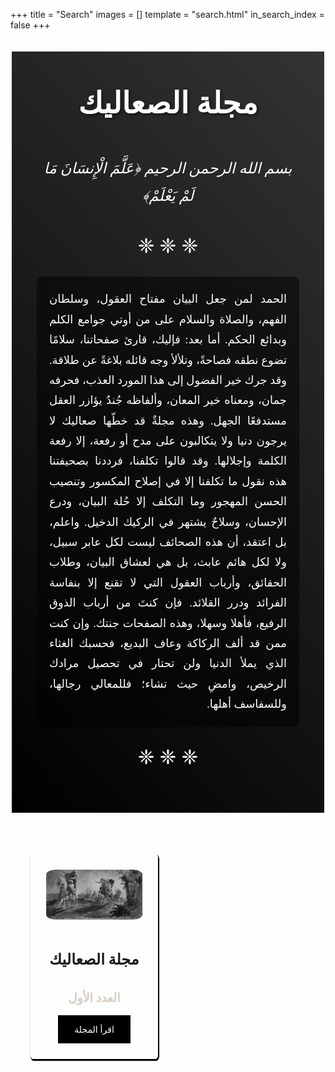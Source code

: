+++
title = "Search"
images = []
template = "search.html"
in_search_index = false
+++
<article>
    <style>
    /* النمط الأصلي للبطاقات */
    .magazines-row {
        display: grid;
        grid-template-columns: repeat(3, 1fr);
        gap: 2rem;
        padding: 2rem;
        max-width: 1200px;
        margin: 0 auto;
    }
    .magazine-card {
        display: flex;
        flex-direction: column;
        align-items: center;
        padding: 1.5rem;
        border: 1px solid #fdfdfd;
        transition: transform 0.3s ease;
        border-radius: 2%;
        box-shadow: black 1px 2px 1px 1px;
    }
    .magazine-card:hover {
        transform: translateY(-5px);
    }
    .magazine-card img {
        max-width: 100%;
        height: auto;
        margin-bottom: 1rem;
        mix-blend-mode: luminosity;
        border-radius: 10%;
    }
    .magazine-card h3 {
        font-size: 1.5rem;
        margin-bottom: 0.5rem;
    }
    .magazine-card h4 {
        font-size: 1.2rem;
        margin-bottom: 1rem;
        color: #d6ccc2;
    }
    .read-button {
        padding: 0.75rem 1.5rem;
        background-color: #000;
        color: #fff;
        text-decoration: none;
        border: 2px solid #000;
        transition: all 0.3s ease;
    }
    .read-button:hover {
        background-color: #229cce;
        border: 1px solid #fff;
    }
    /* إضافة النمط الجديد للمقدمة */
    .magazine-intro {
        background: linear-gradient(45deg, #000000, #333333);
        border: 2px solid #ffffff;
        padding: 40px;
        box-shadow: 0 0 30px rgba(255,255,255,0.1);
        margin-bottom: 3rem;
        direction: rtl;
        max-width: 800px;
        margin: 2rem auto;
        color: white;
        font-family: 'Amiri', serif;
        line-height: 1.8;
    }
    .intro-title {
        font-size: 48px;
        text-align: center;
        margin-bottom: 40px;
        font-weight: bold;
        text-shadow: 2px 2px 4px rgba(0,0,0,0.5);
    }
    .quran-verse {
        font-size: 24px;
        text-align: center;
        margin: 30px 0;
        font-style: italic;
    }
    .ornament {
        text-align: center;
        font-size: 32px;
        margin: 20px 0;
    }
    .intro-content {
        text-align: justify;
        padding: 20px;
        background: rgba(0,0,0,0.5);
        border-radius: 10px;
        font-size: 18px;
    }
    @media (max-width: 1024px) {
        .magazines-row {
            grid-template-columns: repeat(2, 1fr);
        }
    }
    @media (max-width: 640px) {
        .magazines-row {
            grid-template-columns: 1fr;
        }
        .intro-title {
            font-size: 36px;
        }
        .intro-content {
            font-size: 16px;
        }
    }
    </style>
    <!-- المقدمة -->
    <div class="magazine-intro">
        <div class="intro-title">مجلة الصعاليك</div>
        <div class="quran-verse">
            بسم الله الرحمن الرحيم
            ﴿عَلَّمَ الْإِنسَانَ مَا لَمْ يَعْلَمْ﴾
        </div>
        <div class="ornament">❈ ❈ ❈</div>
        <div class="intro-content">
            الحمد لمن جعل البيان مفتاح العقول، وسلطان الفهم، والصلاة والسلام على من أوتي جوامع الكلم وبدائع الحكم.
            أما بعد:
            فإليك، قارئ صفحاتنا، سلامًا تضوع نطقه فصاحةً، وتلألأ وجه قائله بلاغةً عن طلاقة. وقد جرك خير الفضول إلى هذا المورد العذب، فحرفه جمان، ومعناه خير المعان، وألفاظه جُندٌ يؤازر العقل مستدفعًا الجهل.
            وهذه مجلةٌ قد خطّها صعاليك لا يرجون دنيا ولا يتكالبون على مدح أو رفعة، إلا رفعة الكلمة وإجلالها. وقد قالوا تكلفنا، فرددنا بصحيفتنا هذه نقول ما تكلفنا إلا في إصلاح المكسور وتنصيب الحسن المهجور وما التكلف إلا حُلة البيان، ودرع الإحسان، وسلاحٌ يشتهر في الركيك الدخيل.
            واعلم، بل اعتقد، أن هذه الصحائف ليست لكل عابر سبيل، ولا لكل هائم عابث، بل هي لعشاق البيان، وطلاب الحقائق، وأرباب العقول التي لا تقنع إلا بنفاسة الفرائد ودرر القلائد.
            فإن كنتَ من أرباب الذوق الرفيع، فأهلا وسهلا، وهذه الصفحات جنتك. وإن كنت ممن قد ألف الركاكة وعاف البديع، فحسبك الغثاء الذي يملأ الدنيا ولن تحتار في تحصيل مرادك الرخيص، وامضِ حيث تشاء؛ فللمعالي رجالها، وللسفاسف أهلها.
        </div> 
        <div class="ornament">❈ ❈ ❈</div>
    </div>
    <!-- بطاقات المجلات -->
    <div class="magazines-row">
        <div class="magazine-card">
            <img src="/alsaleak-who.png" alt="الصعاليك - العدد الأول">
            <h3>مجلة الصعاليك</h3>
            <h4>العدد الأول</h4>
            <a href="/files/alsaaleak-mg-1.pdf" class="read-button">اقرأ المجلة</a>
        </div>
    </div>

</article>